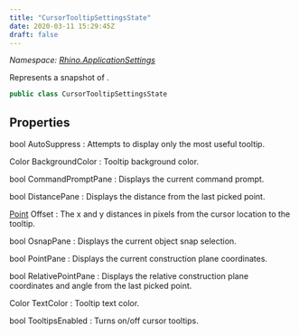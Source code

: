 ```yaml
---
title: "CursorTooltipSettingsState"
date: 2020-03-11 15:29:45Z
draft: false
---
```


*Namespace: [Rhino.ApplicationSettings](../)*

Represents a snapshot of .
```cs
public class CursorTooltipSettingsState
```
## Properties

bool AutoSuppress
: Attempts to display only the most useful tooltip.

Color BackgroundColor
: Tooltip background color.

bool CommandPromptPane
: Displays the current command prompt.

bool DistancePane
: Displays the distance from the last picked point.

[Point](/rhinocommon/unsafenativemethods/point/) Offset
: The x and y distances in pixels from the cursor location to the tooltip.

bool OsnapPane
: Displays the current object snap selection.

bool PointPane
: Displays the current construction plane coordinates.

bool RelativePointPane
: Displays the relative construction plane coordinates and angle from the last picked point.

Color TextColor
: Tooltip text color.

bool TooltipsEnabled
: Turns on/off cursor tooltips.
